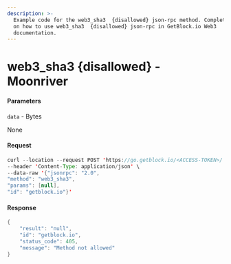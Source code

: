```yaml
---
description: >-
  Example code for the web3_sha3  {disallowed} json-rpc method. Сomplete guide
  on how to use web3_sha3  {disallowed} json-rpc in GetBlock.io Web3
  documentation.
---
```


# web3\_sha3 {disallowed} - Moonriver

#### Parameters

`data` - Bytes

None

#### Request

```java
curl --location --request POST 'https://go.getblock.io/<ACCESS-TOKEN>/' \
--header 'Content-Type: application/json' \
--data-raw '{"jsonrpc": "2.0",
"method": "web3_sha3",
"params": [null],
"id": "getblock.io"}'
```

#### Response

```java
{
    "result": "null",
    "id": "getblock.io",
    "status_code": 405,
    "message": "Method not allowed"
}
```
